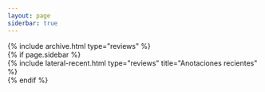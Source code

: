 ```yaml
---
layout: page
siderbar: true
---
```


<main class="d-md-flex">
    <div class="col-md-9 d-flex flex-column flex-fill">
        {% include archive.html type="reviews" %}
    </div>
    {% if page.sidebar %}
    <div class="col-md-3 d-none d-md-block d-flex flex-column flex-fill ms-3">
        {% include lateral-recent.html type="reviews" title="Anotaciones recientes" %}
    </div>
    {% endif %}
</main>
